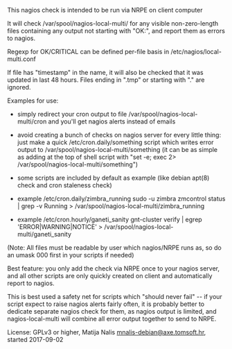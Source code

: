 This nagios check is intended to be run via NRPE on client computer

It will check /var/spool/nagios-local-multi/ for any visible non-zero-length files
containing any output not starting with "OK:", and report them as errors to nagios.

Regexp for OK/CRITICAL can be defined per-file basis in /etc/nagios/local-multi.conf

If file has "timestamp" in the name, it will also be checked that it was updated in last 48 hours.
Files ending in ".tmp" or starting with "." are ignored.

Examples for use:

- simply redirect your cron output to file /var/spool/nagios-local-multi/cron
  and you'll get nagios alerts instead of emails

- avoid creating a bunch of checks on nagios server for every little thing:
  just make a quick /etc/cron.daily/something script which writes error output 
  to /var/spool/nagios-local-multi/something (it can be as simple as adding at the 
  top of shell script with "set -e; exec 2> /var/spool/nagios-local-multi/something")

- some scripts are included by default as example (like debian apt(8) check and cron staleness check)

- example /etc/cron.daily/zimbra_running
  sudo -u zimbra zmcontrol status | grep -v Running > /var/spool/nagios-local-multi/zimbra_running
- example /etc/cron.hourly/ganeti_sanity
  gnt-cluster verify | egrep 'ERROR|WARNING|NOTICE' > /var/spool/nagios-local-multi/ganeti_sanity

(Note: All files must be readable by user which nagios/NRPE runs as, so do an 
umask 000 first in your scripts if needed)

Best feature: you only add the check via NRPE once to your nagios server, and all other scripts are only 
quickly created on client and automatically report to nagios.

This is best used a safety net for scripts which "should never fail" -- if your script expect to raise 
nagios alerts fairly often, it is probably better to dedicate separate nagios check for them, as 
nagios output is limited, and nagios-local-multi will combine all error output together to send to NRPE.

License: GPLv3 or higher, Matija Nalis <mnalis-debian@axe.tomsoft.hr>, started 2017-09-02

